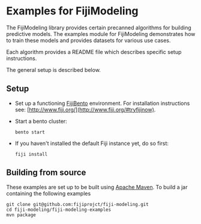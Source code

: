Examples for FijiModeling
=========================

The FijiModeling library provides certain precanned algorithms for building predictive models.
The examples module for FijiModeling demonstrates how to train these models and provides datasets
for various use cases.

Each algorithm provides a README file which describes specific setup instructions.

The general setup is described below.

Setup
-----

*   Set up a functioning [FijiBento](https://github.com/fijiproject/fiji-bento/) environment. For
    installation instructions see: [http://www.fiji.org/](http://www.fiji.org/#tryfijinow).

*   Start a bento cluster:

        bento start

*   If you haven't installed the default Fiji instance yet, do so first:

        fiji install

Building from source
--------------------

These examples are set up to be built using [Apache Maven](http://maven.apache.org/). To build a jar
containing the following examples

    git clone git@github.com:fijiprojct/fiji-modeling.git
    cd fiji-modeling/fiji-modeling-examples
    mvn package
